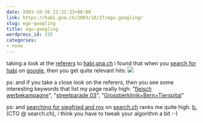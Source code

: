 ```yaml
---
date: 2003-10-26 22:32:33+00:00
link: https://habi.gna.ch/2003/10/27/ego-googling/
slug: ego-googling
title: ego-googling
wordpress_id: 325
categories:
- none
---
```


taking a look at the [referers](https://habi.gna.ch/usage/referers.html) to [habi.gna.ch](https://habi.gna.ch/) i found that when you [search for habi](https://google.com/search?q=habi&ie=UTF-8&oe=UTF-8) on [google](http://www.google.com/), then you get quite relevant hits:
[![](https://habi.gna.ch/blog/images/habigoogle-tm.jpg)](https://habi.gna.ch/blog/images/habigoogle.jpg)

ps: and if you take a close look on the referers, then you see some interesting keywords that list my page really high: "[fleisch werbekampagne](http://www.google.de/search?hl=de&lr=lang_de&ie=UTF-8&q=fleisch+werbekampagne&spell=1)", "[streetparade 03](http://www.google.de/search?q=%2Bstreetparade%2B03&hl=de&lr=&ie=UTF-8&start=180&sa=N)", "[Grosstierklinik+Bern+Tierspital](http://www.google.fr/search?sourceid=navclient&hl=fr&q=Grosstierklinik%2BBern%2BTierspital)"

ps: and [searching for siegfried and roy](http://www.search.ch/search.html?q=siegfried+%26+roy&loc=ch) on [search.ch](de) ranks me quite high. [b.](http://bernhardseefeld.ch/) (CTO @ search.ch), i think you have to tweak your algorithm a bit :-)

